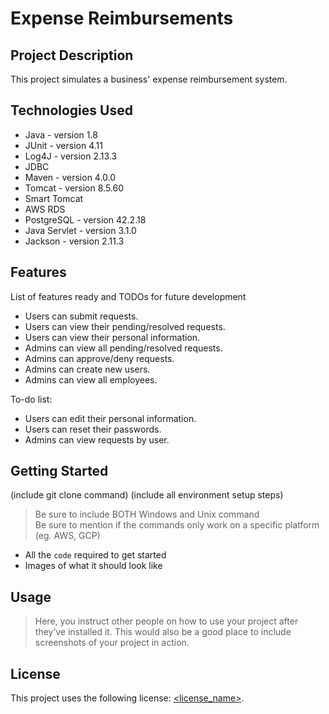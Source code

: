 # Expense Reimbursements

## Project Description

This project simulates a business' expense reimbursement system.

## Technologies Used

* Java - version 1.8
* JUnit - version 4.11
* Log4J - version 2.13.3
* JDBC
* Maven - version 4.0.0
* Tomcat - version 8.5.60
* Smart Tomcat
* AWS RDS
* PostgreSQL - version 42.2.18
* Java Servlet - version 3.1.0
* Jackson - version 2.11.3

## Features

List of features ready and TODOs for future development
* Users can submit requests.
* Users can view their pending/resolved requests.
* Users can view their personal information.
* Admins can view all pending/resolved requests.
* Admins can approve/deny requests.
* Admins can create new users.
* Admins can view all employees.

To-do list:
* Users can edit their personal information.
* Users can reset their passwords.
* Admins can view requests by user.

## Getting Started
   
(include git clone command)
(include all environment setup steps)

> Be sure to include BOTH Windows and Unix command  
> Be sure to mention if the commands only work on a specific platform (eg. AWS, GCP)

- All the `code` required to get started
- Images of what it should look like

## Usage

> Here, you instruct other people on how to use your project after they’ve installed it. This would also be a good place to include screenshots of your project in action.

## License

This project uses the following license: [<license_name>](<link>).
